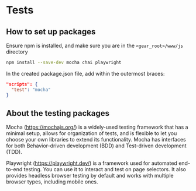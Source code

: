 # Tests

## How to set up packages

Ensure npm is installed, and make sure you are in the `<gear_root>/www/js` directory

```bash
npm install --save-dev mocha chai playwright
```

In the created package.json file, add within the outermost braces:

```json
"scripts": {
  "test": "mocha"
}
```

## About the testing packages

Mocha (https://mochajs.org/) is a widely-used testing framework that has a minimal setup, allows for organization of tests, and is flexible to let you choose your own libraries to extend its functionality. Mocha has interfaces for both Behavior-driven development (BDD) and Test-driven development (TDD).

Playwright (https://playwright.dev/) is a framework used for automated end-to-end testing. You can use it to interact and test on page selectors. It also provides headless browser testing by default and works with multiple browser types, including mobile ones.
